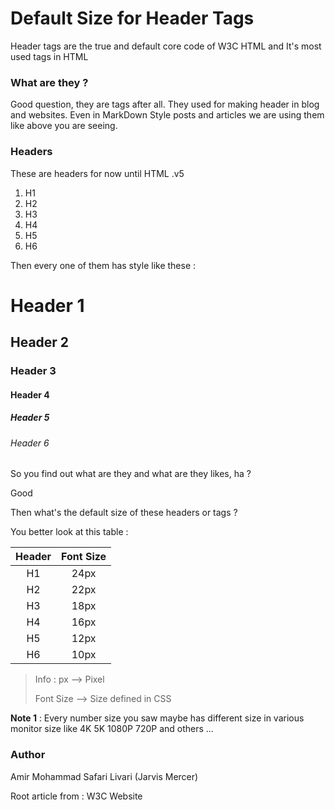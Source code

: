 # Default Size for Header Tags

Header tags are the true and default core code of W3C HTML and It's most used tags in HTML

### What are they ?

Good question, they are tags after all. They used for making header in blog and websites. Even in MarkDown Style posts and articles we are using them like above you are seeing.

### Headers

These are headers for now until HTML .v5

1. H1
2. H2
3. H3
4. H4
5. H5
6. H6

Then every one of them has style like these :

# Header 1

## Header 2

### Header 3

#### Header 4

##### Header 5

###### Header 6



So you find out what are they and what are they likes, ha ?

Good

Then what's the default size of these headers or tags ?

You better look at this table :

| **Header** | **Font Size** |
| :--------: | :-----------: |
|     H1     |     24px      |
|     H2     |     22px      |
|     H3     |     18px      |
|     H4     |     16px      |
|     H5     |     12px      |
|     H6     |     10px      |

> Info : px —> Pixel
>
> Font Size —> Size defined in CSS

**Note 1** : Every number size you saw maybe has different size in various monitor size like 4K 5K 1080P 720P and others ...



### Author

Amir Mohammad Safari Livari (Jarvis Mercer)

Root article from : W3C Website